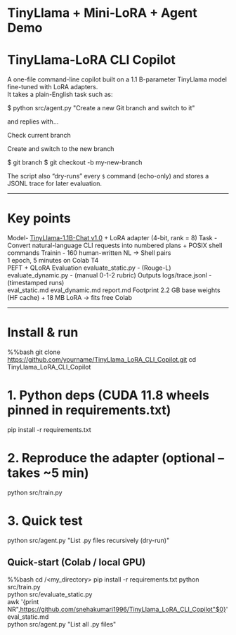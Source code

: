 # TinyLlama + Mini‑LoRA + Agent Demo

# TinyLlama-LoRA CLI Copilot

A one-file command-line copilot built on a 1.1 B-parameter TinyLlama model fine-tuned with LoRA adapters.  
It takes a plain-English task such as:

$ python src/agent.py "Create a new Git branch and switch to it"

and replies with...


Check current branch

Create and switch to the new branch

$ git branch
$ git checkout -b my-new-branch


The script also “dry-runs” every `$` command (echo-only) and stores a JSONL trace for later evaluation.

---

# Key points

 Model- [TinyLlama-1.1B-Chat v1.0](https://huggingface.co/TinyLlama) + LoRA adapter (4-bit, rank = 8) 
 Task - Convert natural-language CLI requests into numbered plans + POSIX shell commands 
 Trainin - 160 human-written NL → Shell pairs  
     1 epoch, 5 minutes on Colab T4  
     PEFT + QLoRA 
 Evaluation 
     evaluate_static.py  - (Rouge-L) 
     evaluate_dynamic.py - (manual 0-1-2 rubric) 
 Outputs 
     logs/trace.jsonl - (timestamped runs)  
     eval_static.md
     eval_dynamic.md
     report.md 
 Footprint
    2.2 GB base weights (HF cache) + 18 MB LoRA -> fits free Colab 

---

# Install & run

%%bash
git clone https://github.com/yourname/TinyLlama_LoRA_CLI_Copilot.git
cd TinyLlama_LoRA_CLI_Copilot

# 1. Python deps (CUDA 11.8 wheels pinned in requirements.txt)
pip install -r requirements.txt

# 2. Reproduce the adapter (optional – takes ~5 min)
python src/train.py

# 3. Quick test
python src/agent.py "List .py files recursively (dry-run)"



## Quick‑start (Colab / local GPU)
%%bash
cd /<my_directory>
pip install -r requirements.txt
python src/train.py                     
python src/evaluate_static.py           
awk '{print NR",https://github.com/snehakumari1996/TinyLlama_LoRA_CLI_Copilot"$0}' eval_static.md    
python src/agent.py "List all .py files"
